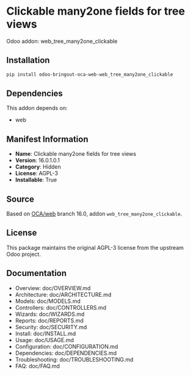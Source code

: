 # Clickable many2one fields for tree views

Odoo addon: web_tree_many2one_clickable

## Installation

```bash
pip install odoo-bringout-oca-web-web_tree_many2one_clickable
```

## Dependencies

This addon depends on:
- web

## Manifest Information

- **Name**: Clickable many2one fields for tree views
- **Version**: 16.0.1.0.1
- **Category**: Hidden
- **License**: AGPL-3
- **Installable**: True

## Source

Based on [OCA/web](https://github.com/OCA/web) branch 16.0, addon `web_tree_many2one_clickable`.

## License

This package maintains the original AGPL-3 license from the upstream Odoo project.

## Documentation

- Overview: doc/OVERVIEW.md
- Architecture: doc/ARCHITECTURE.md
- Models: doc/MODELS.md
- Controllers: doc/CONTROLLERS.md
- Wizards: doc/WIZARDS.md
- Reports: doc/REPORTS.md
- Security: doc/SECURITY.md
- Install: doc/INSTALL.md
- Usage: doc/USAGE.md
- Configuration: doc/CONFIGURATION.md
- Dependencies: doc/DEPENDENCIES.md
- Troubleshooting: doc/TROUBLESHOOTING.md
- FAQ: doc/FAQ.md

